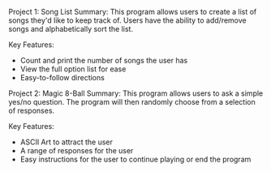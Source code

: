 Project 1: Song List
Summary: This program allows users to create a list of songs they'd like to keep track of. Users have the ability to add/remove songs and alphabetically sort the list.

Key Features:
- Count and print the number of songs the user has
- View the full option list for ease
- Easy-to-follow directions

Project 2: Magic 8-Ball
Summary: This program allows users to ask a simple yes/no question. The program will then randomly choose from a selection of responses.

Key Features:
- ASCII Art to attract the user
- A range of responses for the user
- Easy instructions for the user to continue playing or end the program
